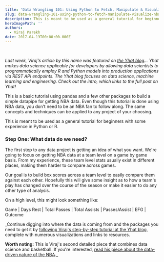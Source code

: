 ```yaml
---
title: 'Data Wrangling 101: Using Python to Fetch, Manipulate & Visualize NBA Data'
slug: data-wrangling-101-using-python-to-fetch-manipulate-visualize-nba-data
description: This is meant to be used as a general tutorial for beginners with some experience in Python or R.
heroImagePath: ''
authors:
  - Viraj Parekh
date: 2017-04-13T00:00:00.000Z
---
```


&nbsp;

_Last week, Viraj's article by this name was featured on [the Yhat blog](https://blog.yhat.com/posts/visualize-nba-pipelines.html)... Yhat makes data science applicable for developers by allowing data scientists to programmatically employ R and Python models into production applications via REST API endpoints. The Yhat blog focuses on data science, machine learning and engineering. Check out the intro, which links to the full post on Yhat!_

This is a basic tutorial using pandas and a few other packages to build a simple datapipe for getting NBA data. Even though this tutorial is done using NBA data, you don't need to be an NBA fan to follow along. The same concepts and techniques can be applied to any project of your choosing.

This is meant to be used as a general tutorial for beginners with some experience in Python or R.

### Step One: What data do we need?

The first step to any data project is getting an idea of what you want. We're going to focus on getting NBA data at a team level on a game by game basis. From my experience, these team level stats usually exist in different places, making them harder to compare across games.

Our goal is to build box scores across a team level to easily compare them against each other. Hopefully this will give some insight as to how a team's play has changed over the course of the season or make it easier to do any other type of analysis.

On a high level, this might look something like:

Game | Days Rest | Total Passes | Total Assists | Passes/Assist | EFG | Outcome

_Continue digging into where the data is coming from and the packages you need to get it by [following Viraj's step-by-step tutorial at the Yhat blog](https://blog.yhat.com/posts/visualize-nba-pipelines.html), complete with numerous visualizations and links to resources. 

**Worth noting:** This is Viraj's second detailed piece that combines data science and basketball. If you're interested, [read his piece about the data-driven nature of&nbsp;the NBA](https://www.astronomer.io/blog/data-in-basketball)._

